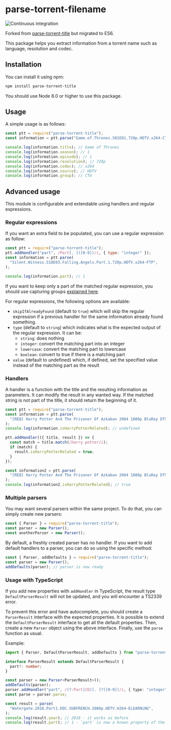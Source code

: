 # parse-torrent-filename


![Continuous integration](https://github.com/clement-escolano/parse-torrent-title/workflows/Continuous%20integration/badge.svg)

Forked from [parse-torrent-title](https://github.com/clement-escolano/parse-torrent-title) but migrated to ES6.

This package helps you extract information from a torrent name such as language, resolution and codec.

## Installation

You can install it using npm:

```bash
npm install parse-torrent-title
```

You should use Node 8.0 or higher to use this package.

## Usage

A simple usage is as follows:

```javascript
const ptt = require("parse-torrent-title");
const information = ptt.parse("Game.of.Thrones.S01E01.720p.HDTV.x264-CTU");

console.log(information.title); // Game of Thrones
console.log(information.season); // 1
console.log(information.episode); // 1
console.log(information.resolution); // 720p
console.log(information.codec); // x264
console.log(information.source); // HDTV
console.log(information.group); // CTU
```

## Advanced usage

This module is configurable and extendable using handlers and regular expressions.

### Regular expressions

If you want an extra field to be populated, you can use a regular expression as follow:

```javascript
const ptt = require("parse-torrent-title");
ptt.addHandler("part", /Part[. ]([0-9])/i, { type: "integer" });
const information = ptt.parse(
  "Silent.Witness.S18E03.Falling.Angels.Part.1.720p.HDTV.x264-FTP",
);

console.log(information.part); // 1
```

If you want to keep only a part of the matched regular expression, you should use capturing groups
[explained here](https://developer.mozilla.org/en-US/docs/Web/JavaScript/Reference/Global_Objects/RegExp).

For regular expressions, the following options are available:

- `skipIfAlreadyFound` (default to `true`) which will skip the regular expression if a previous handler for the same
  information already found something.
- `type` (default to `string`) which indicates what is the expected output of the regular expression.
  It can be:
  - `string`: does nothing
  - `integer`: convert the matching part into an integer
  - `lowercase`: convert the matching part to lowercase
  - `boolean`: convert to true if there is a matching part
- `value` (default to undefined) which, if defined, set the specified value instead of the matching part as the result

### Handlers

A handler is a function with the title and the resulting information as parameters.
It can modify the result in any wanted way.
If the matched string is not part of the title, it should return the beginning of it.

```javascript
const ptt = require("parse-torrent-title");
const information = ptt.parse(
  "[REQ] Harry Potter And The Prisoner Of Azkaban 2004 1080p BluRay DTS x264-hV",
);
console.log(information.isHarryPotterRelated); // undefined

ptt.addHandler(({ title, result }) => {
  const match = title.match(/harry.potter/i);
  if (match) {
    result.isHarryPotterRelated = true;
  }
});

const information2 = ptt.parse(
  "[REQ] Harry Potter And The Prisoner Of Azkaban 2004 1080p BluRay DTS x264-hV",
);
console.log(information2.isHarryPotterRelated); // true
```

### Multiple parsers

You may want several parsers within the same project.
To do that, you can simply create new parsers:

```javascript
const { Parser } = require("parse-torrent-title");
const parser = new Parser();
const anotherParser = new Parser();
```

By default, a freshly created parser has no handler.
If you want to add default handlers to a parser, you can do so using the specific method:

```javascript
const { Parser, addDefaults } = require("parse-torrent-title");
const parser = new Parser();
addDefaults(parser); // parser is now ready
```

### Usage with TypeScript

If you add new properties with `addHandler` in TypeScript, the result type `DefaultParserResult` will not be updated,
and you will encounter a TS2339 error.

To prevent this error and have autocomplete,
you should create a `ParserResult` interface with the expected properties.
It is possible to extend the `DefaultParserResult` interface to get all the default properties.
Then, create a new `Parser` object using the above interface.
Finally, use the `parse` function as usual.

Example:

```ts
import { Parser, DefaultParserResult, addDefaults } from "parse-torrent-title";

interface ParserResult extends DefaultParserResult {
  part?: number;
}

const parser = new Parser<ParserResult>();
addDefaults(parser);
parser.addHandler("part", /(?:Part|CD)[. ]?([0-9])/i, { type: "integer" });
const parse = parser.parse;

const result = parse(
  "Watergate.2018.Part1.DOC.SUBFRENCH.1080p.HDTV.H264-ELEARNiNG",
);
console.log(result.year); // 2018 - it works as before
console.log(result.part); // 1 - `part` is now a known property of the `result` object
```
